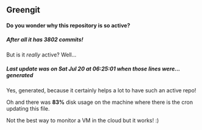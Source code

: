 ## Greengit

#### Do you wonder why this repository is so active?

##### After all it has 3802 commits!

But is it *really* active? Well...

##### Last update was on Sat Jul 20 at 06:25:01 when those lines were... generated

Yes, generated, because it certainly helps a lot to have such an active repo!

Oh and there was **83%** disk usage on the machine
where there is the cron updating this file.

Not the best way to monitor a VM in the cloud but it works! :)

